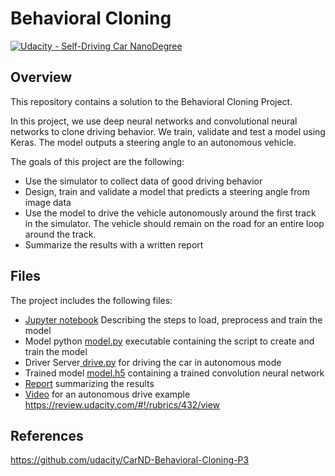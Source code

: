 # Behavioral Cloning
[![Udacity - Self-Driving Car NanoDegree](https://s3.amazonaws.com/udacity-sdc/github/shield-carnd.svg)](http://www.udacity.com/drive)

Overview
---

This repository contains a solution to the Behavioral Cloning Project.

In this project, we use deep neural networks and convolutional neural networks to clone driving behavior. We train, validate and test a model using Keras. The model outputs a steering angle to an autonomous vehicle.

The goals of this project are the following:

- Use the simulator to collect data of good driving behavior
- Design, train and validate a model that predicts a steering angle from image data
- Use the model to drive the vehicle autonomously around the first track in the simulator. The vehicle should remain on the road for an entire loop around the track.
- Summarize the results with a written report

## Files
The project includes the following files:

* [Jupyter notebook](BehavioralCloning.ipynb) Describing the steps to load, preprocess and train the model
* Model python [model.py](model.py) executable containing the script to create and train the model
* Driver Server[ drive.py](utils/drive.py) for driving the car in autonomous mode
* Trained model [model.h5](model.h5) containing a trained convolution neural network 
* [Report](report.md) summarizing the results
* [Video](video.mp4) for an autonomous drive example
https://review.udacity.com/#!/rubrics/432/view



References
---
https://github.com/udacity/CarND-Behavioral-Cloning-P3


